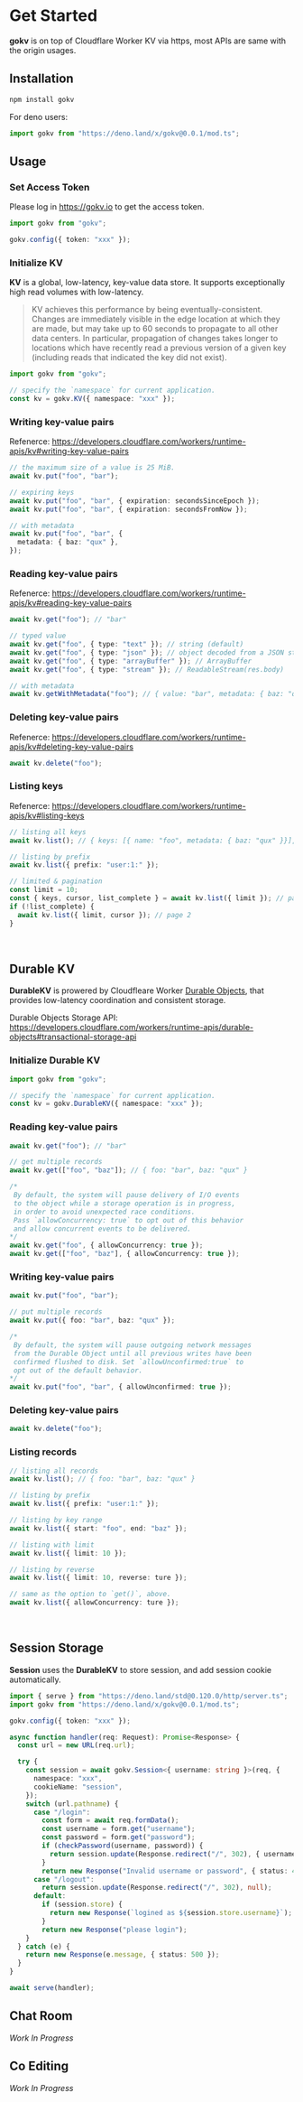 # Get Started

**gokv** is on top of Cloudflare Worker KV via https, most APIs are same with
the origin usages.

## Installation

```bash
npm install gokv
```

For deno users:

```ts
import gokv from "https://deno.land/x/gokv@0.0.1/mod.ts";
```

## Usage

### Set Access Token

Please log in https://gokv.io to get the access token.

```ts
import gokv from "gokv";

gokv.config({ token: "xxx" });
```

### Initialize KV

**KV** is a global, low-latency, key-value data store. It supports exceptionally
high read volumes with low-latency.

> KV achieves this performance by being eventually-consistent. Changes are
> immediately visible in the edge location at which they are made, but may take
> up to 60 seconds to propagate to all other data centers. In particular,
> propagation of changes takes longer to locations which have recently read a
> previous version of a given key (including reads that indicated the key did
> not exist).

```ts
import gokv from "gokv";

// specify the `namespace` for current application.
const kv = gokv.KV({ namespace: "xxx" });
```

### Writing key-value pairs

Refenerce:
https://developers.cloudflare.com/workers/runtime-apis/kv#writing-key-value-pairs

```ts
// the maximum size of a value is 25 MiB.
await kv.put("foo", "bar");

// ​expiring keys
await kv.put("foo", "bar", { expiration: secondsSinceEpoch });
await kv.put("foo", "bar", { expiration: secondsFromNow });

// with metadata
await kv.put("foo", "bar", {
  metadata: { baz: "qux" },
});
```

### Reading key-value pairs

Refenerce:
https://developers.cloudflare.com/workers/runtime-apis/kv#reading-key-value-pairs

```ts
await kv.get("foo"); // "bar"

// typed value
await kv.get("foo", { type: "text" }); // string (default)
await kv.get("foo", { type: "json" }); // object decoded from a JSON string
await kv.get("foo", { type: "arrayBuffer" }); // ArrayBuffer
await kv.get("foo", { type: "stream" }); // ReadableStream(res.body)

// with metadata
await kv.getWithMetadata("foo"); // { value: "bar", metadata: { baz: "qux" } }
```

### Deleting key-value pairs

Refenerce:
https://developers.cloudflare.com/workers/runtime-apis/kv#deleting-key-value-pairs

```ts
await kv.delete("foo");
```

### Listing keys

Refenerce:
https://developers.cloudflare.com/workers/runtime-apis/kv#listing-keys

```ts
// listing all keys
await kv.list(); // { keys: [{ name: "foo", metadata: { baz: "qux" }}], list_complete: true }

// listing by prefix
await kv.list({ prefix: "user:1:" });

// limited & ​pagination
const limit = 10;
const { keys, cursor, list_complete } = await kv.list({ limit }); // page 1
if (!list_complete) {
  await kv.list({ limit, cursor }); // page 2
}
```

<br>

## Durable KV

**DurableKV** is prowered by Cloudfleare Worker
[Durable Objects](https://developers.cloudflare.com/workers/learning/using-durable-objects),
that provides low-latency coordination and consistent storage.

Durable Objects Storage API:
https://developers.cloudflare.com/workers/runtime-apis/durable-objects#transactional-storage-api

### Initialize Durable KV

```ts
import gokv from "gokv";

// specify the `namespace` for current application.
const kv = gokv.DurableKV({ namespace: "xxx" });
```

### Reading key-value pairs

```ts
await kv.get("foo"); // "bar"

// get multiple records
await kv.get(["foo", "baz"]); // { foo: "bar", baz: "qux" }

/*
 By default, the system will pause delivery of I/O events
 to the object while a storage operation is in progress,
 in order to avoid unexpected race conditions.
 Pass `allowConcurrency: true` to opt out of this behavior
 and allow concurrent events to be delivered.
*/
await kv.get("foo", { allowConcurrency: true });
await kv.get(["foo", "baz"], { allowConcurrency: true });
```

### Writing key-value pairs

```ts
await kv.put("foo", "bar");

// put multiple records
await kv.put({ foo: "bar", baz: "qux" });

/*
 By default, the system will pause outgoing network messages
 from the Durable Object until all previous writes have been
 confirmed flushed to disk. Set `allowUnconfirmed:true` to
 opt out of the default behavior.
*/
await kv.put("foo", "bar", { allowUnconfirmed: true });
```

### Deleting key-value pairs

```ts
await kv.delete("foo");
```

### Listing records

```ts
// listing all records
await kv.list(); // { foo: "bar", baz: "qux" }

// listing by prefix
await kv.list({ prefix: "user:1:" });

// listing by key range
await kv.list({ start: "foo", end: "baz" });

// listing with limit
await kv.list({ limit: 10 });

// listing by reverse
await kv.list({ limit: 10, reverse: ture });

// same as the option to `get()`, above.
await kv.list({ allowConcurrency: ture });
```

<br>

## Session Storage

**Session** uses the **DurableKV** to store session, and add session cookie
automatically.

```ts
import { serve } from "https://deno.land/std@0.120.0/http/server.ts";
import gokv from "https://deno.land/x/gokv@0.0.1/mod.ts";

gokv.config({ token: "xxx" });

async function handler(req: Request): Promise<Response> {
  const url = new URL(req.url);

  try {
    const session = await gokv.Session<{ username: string }>(req, {
      namespace: "xxx",
      cookieName: "session",
    });
    switch (url.pathname) {
      case "/login":
        const form = await req.formData();
        const username = form.get("username");
        const password = form.get("password");
        if (checkPassword(username, password)) {
          return session.update(Response.redirect("/", 302), { username });
        }
        return new Response("Invalid username or password", { status: 400 });
      case "/logout":
        return session.update(Response.redirect("/", 302), null);
      default:
        if (session.store) {
          return new Response(`logined as ${session.store.username}`);
        }
        return new Response("please login");
    }
  } catch (e) {
    return new Response(e.message, { status: 500 });
  }
}

await serve(handler);
```

## Chat Room

_Work In Progress_

## Co Editing

_Work In Progress_
